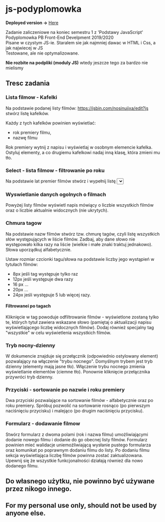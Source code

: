 # js-podyplomowka

**Deployed version ->** [Here](https://b-lukaszuk.github.io/deployed_projects/moviesTiles/moviesTiles.html)

Zadanie zaliczeniowe na koniec semestru 1 z 'Podstawy JavaScript'<br>
Podyplomowka PB Front-End Develpment 2019/2020<br>
Pisane w czystym JS-ie. Staralem sie jak najmniej dawac w HTML i Css, a jak najwiecej w JS <br>
Testowane, ale nie optymalizowane.<br>

**Nie rozbite na podpliki (moduly JS)** wtedy jeszcze tego za bardzo nie mielismy

## Tresc zadania

### Lista filmow - Kafelki

Na podstawie podanej listy filmów:
https://jsbin.com/nosinujixa/edit?js
stwórz listę kafelków.

Każdy z tych kafelków powinien wyświetlać:
+ rok premiery filmu,
+ nazwę filmu

Rok premiery wytnij z napisu i wyświetlaj w osobnym elemencie
kafelka. Ostyluj elementy, a co drugiemu kafelkowi nadaj
inną klasę, która zmieni mu tło.

### Select - lista filmow - filtrowanie po roku

Na podstawie lat premier filmów stwórz i wypełnij listę <select>.
Zadbaj, aby lata nie powtarzał się na niej i
były uporządkowane rosnąco.
Wybranie roku z listy powinno spowodować przefiltrowanie kafelków -
widoczne pozostaną jedynie filmy ze wskazanego roku,
zaś pozostałe zostaną ukryte.

### Wyswietlanie danych ogolnych o filmach

Powyżej listy filmów wyświetl napis mówiący o liczbie wszystkich
filmów oraz o liczbie aktualnie widocznych (nie ukrytych).

### Chmura tagow

Na podstawie nazw filmów stwórz tzw. chmurę tagów,
czyli listę wszystkich słów występujących w liście filmów.
Zadbaj, aby dane słowo nie występowało kilka razy na liście
(wielkie i małe znaki traktuj jednakowo).
Słowa uporządkuj alfabetycznie.

Ustaw rozmiar czcionki tagu/słowa na podstawie liczby jego
wystąpień w tytułach filmów:
- 8px jeśli tag występuje tylko raz
- 12px jeśli występuje dwa razy
- 16 px ...
- 20px ...
- 24px jeśli występuje 5 lub więcej razy.

#### Filtrowanei po tagach

Kliknięcie w tag powoduje odfiltrowanie filmów -
wyświetlone zostaną tylko te, których tytuł zawiera wskazane słowo
(pamiętaj o aktualizacji napisu wyświetlającego liczbę widocznych
filmów). Dodaj również specjalny tag "wszystkie" w celu
wyświetlenia wszystkich filmów.

### Tryb nocny-dzienny

W dokumencie znajduje się przełącznik
(odpowiednio ostylowany element) pozwalający na włączenie
"trybu nocnego". Domyślnym trybem jest tryb dzienny
(elementy mają jasne tło). Włączenie trybu nocnego zmienia
wyświetlanie elementów (ciemne tło). Ponownie kliknięcie
przełącznika przywróci tryb dzienny.

### Przyciski - sortowanie po nazwie i roku premiery

Dwa przyciski pozwalające na sortowanie filmów - alfabetycznie oraz po roku premiery.
Spróbuj pozwolić na sortowanie rosnąco (po pierwszym naciśnięciu przycisku) i malejąco
(po drugim naciśnięciu przycisku).

### Formularz - dodawanie filmow

Stwórz formularz z dwoma polami (rok i nazwa filmu)
umożliwiającymi dodanie nowego filmu i dodanie do go obecnej
listy filmów. Formularz powinien mieć walidacje uniemożliwiającą
wysłanie pustego formularza oraz komunikat po poprawnym dodaniu
filmu do listy. Po dodaniu filmu sekcja wyświetlająca liczbę
filmów powinna zostać zaktualizowana. Upewnij się że wszystkie
funkcjonalności działają również dla nowo dodanego filmu.

## Do własnego użytku, nie powinno być używane przez nikogo innego.<br>
## For my personal use only, should not be used by anyone else.
